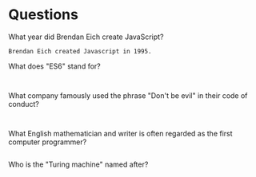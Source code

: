 # Questions

What year did Brendan Eich create JavaScript?

```
Brendan Eich created Javascript in 1995.
```

What does "ES6" stand for?

```


```

What company famously used the phrase "Don't be evil" in their code of conduct?

```


```

What English mathematician and writer is often regarded as the first computer programmer?

```

```

Who is the "Turing machine" named after?

```
```
